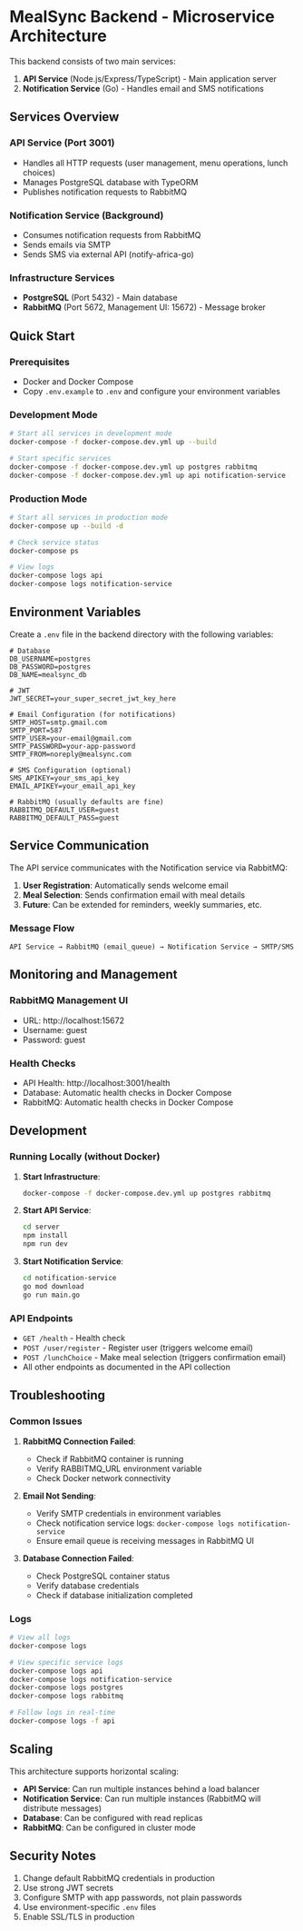 # MealSync Backend - Microservice Architecture

This backend consists of two main services:
1. **API Service** (Node.js/Express/TypeScript) - Main application server
2. **Notification Service** (Go) - Handles email and SMS notifications

## Services Overview

### API Service (Port 3001)
- Handles all HTTP requests (user management, menu operations, lunch choices)
- Manages PostgreSQL database with TypeORM
- Publishes notification requests to RabbitMQ

### Notification Service (Background)
- Consumes notification requests from RabbitMQ
- Sends emails via SMTP
- Sends SMS via external API (notify-africa-go)

### Infrastructure Services
- **PostgreSQL** (Port 5432) - Main database
- **RabbitMQ** (Port 5672, Management UI: 15672) - Message broker

## Quick Start

### Prerequisites
- Docker and Docker Compose
- Copy `.env.example` to `.env` and configure your environment variables

### Development Mode
```bash
# Start all services in development mode
docker-compose -f docker-compose.dev.yml up --build

# Start specific services
docker-compose -f docker-compose.dev.yml up postgres rabbitmq
docker-compose -f docker-compose.dev.yml up api notification-service
```

### Production Mode
```bash
# Start all services in production mode
docker-compose up --build -d

# Check service status
docker-compose ps

# View logs
docker-compose logs api
docker-compose logs notification-service
```

## Environment Variables

Create a `.env` file in the backend directory with the following variables:

```env
# Database
DB_USERNAME=postgres
DB_PASSWORD=postgres
DB_NAME=mealsync_db

# JWT
JWT_SECRET=your_super_secret_jwt_key_here

# Email Configuration (for notifications)
SMTP_HOST=smtp.gmail.com
SMTP_PORT=587
SMTP_USER=your-email@gmail.com
SMTP_PASSWORD=your-app-password
SMTP_FROM=noreply@mealsync.com

# SMS Configuration (optional)
SMS_APIKEY=your_sms_api_key
EMAIL_APIKEY=your_email_api_key

# RabbitMQ (usually defaults are fine)
RABBITMQ_DEFAULT_USER=guest
RABBITMQ_DEFAULT_PASS=guest
```

## Service Communication

The API service communicates with the Notification service via RabbitMQ:

1. **User Registration**: Automatically sends welcome email
2. **Meal Selection**: Sends confirmation email with meal details
3. **Future**: Can be extended for reminders, weekly summaries, etc.

### Message Flow
```
API Service → RabbitMQ (email_queue) → Notification Service → SMTP/SMS
```

## Monitoring and Management

### RabbitMQ Management UI
- URL: http://localhost:15672
- Username: guest
- Password: guest

### Health Checks
- API Health: http://localhost:3001/health
- Database: Automatic health checks in Docker Compose
- RabbitMQ: Automatic health checks in Docker Compose

## Development

### Running Locally (without Docker)

1. **Start Infrastructure**:
   ```bash
   docker-compose -f docker-compose.dev.yml up postgres rabbitmq
   ```

2. **Start API Service**:
   ```bash
   cd server
   npm install
   npm run dev
   ```

3. **Start Notification Service**:
   ```bash
   cd notification-service
   go mod download
   go run main.go
   ```

### API Endpoints
- `GET /health` - Health check
- `POST /user/register` - Register user (triggers welcome email)
- `POST /lunchChoice` - Make meal selection (triggers confirmation email)
- All other endpoints as documented in the API collection

## Troubleshooting

### Common Issues

1. **RabbitMQ Connection Failed**:
   - Check if RabbitMQ container is running
   - Verify RABBITMQ_URL environment variable
   - Check Docker network connectivity

2. **Email Not Sending**:
   - Verify SMTP credentials in environment variables
   - Check notification service logs: `docker-compose logs notification-service`
   - Ensure email queue is receiving messages in RabbitMQ UI

3. **Database Connection Failed**:
   - Check PostgreSQL container status
   - Verify database credentials
   - Check if database initialization completed

### Logs
```bash
# View all logs
docker-compose logs

# View specific service logs
docker-compose logs api
docker-compose logs notification-service
docker-compose logs postgres
docker-compose logs rabbitmq

# Follow logs in real-time
docker-compose logs -f api
```

## Scaling

This architecture supports horizontal scaling:

- **API Service**: Can run multiple instances behind a load balancer
- **Notification Service**: Can run multiple instances (RabbitMQ will distribute messages)
- **Database**: Can be configured with read replicas
- **RabbitMQ**: Can be configured in cluster mode

## Security Notes

1. Change default RabbitMQ credentials in production
2. Use strong JWT secrets
3. Configure SMTP with app passwords, not plain passwords
4. Use environment-specific `.env` files
5. Enable SSL/TLS in production
